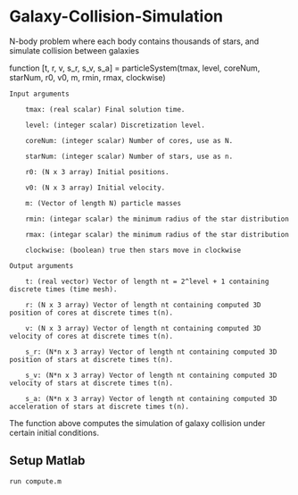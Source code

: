 # Galaxy-Collision-Simulation
N-body problem where each body contains thousands of stars, and simulate collision between galaxies

function [t, r, v, s_r, s_v, s_a] = particleSystem(tmax, level, coreNum, starNum, r0, v0, m, rmin, rmax, clockwise)

    Input arguments

        tmax: (real scalar) Final solution time.

        level: (integer scalar) Discretization level.

        coreNum: (integer scalar) Number of cores, use as N.

        starNum: (integer scalar) Number of stars, use as n.

        r0: (N x 3 array) Initial positions.

        v0: (N x 3 array) Initial velocity.

        m: (Vector of length N) particle masses

        rmin: (integar scalar) the minimum radius of the star distribution

        rmax: (integar scalar) the minimum radius of the star distribution

        clockwise: (boolean) true then stars move in clockwise

    Output arguments

        t: (real vector) Vector of length nt = 2^level + 1 containing discrete times (time mesh).

        r: (N x 3 array) Vector of length nt containing computed 3D position of cores at discrete times t(n).

        v: (N x 3 array) Vector of length nt containing computed 3D velocity of cores at discrete times t(n).

        s_r: (N*n x 3 array) Vector of length nt containing computed 3D position of stars at discrete times t(n).

        s_v: (N*n x 3 array) Vector of length nt containing computed 3D velocity of stars at discrete times t(n).

        s_a: (N*n x 3 array) Vector of length nt containing computed 3D acceleration of stars at discrete times t(n).
        

The function above computes the simulation of galaxy collision under certain initial conditions.

Setup Matlab
---

`run compute.m`
